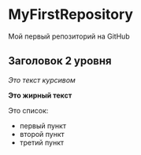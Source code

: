 # MyFirstRepository
Мой первый репозиторий на GitHub
## Заголовок 2 уровня

*Это текст курсивом*

**Это жирный текст**

Это список:
* первый пункт
* второй пункт
* третий пункт
